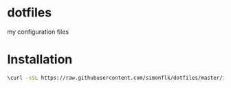 dotfiles
========

my configuration files


Installation
============

```bash
\curl -sSL https://raw.githubusercontent.com/simonflk/dotfiles/master/install
```
